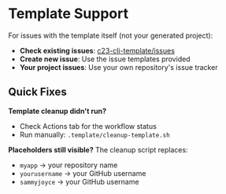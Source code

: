 # Template Support

For issues with the template itself (not your generated project):

- **Check existing issues**: [c23-cli-template/issues](https://github.com/sammyjoyce/c23-cli-template/issues)
- **Create new issue**: Use the issue templates provided
- **Your project issues**: Use your own repository's issue tracker

## Quick Fixes

**Template cleanup didn't run?**
- Check Actions tab for the workflow status
- Run manually: `.template/cleanup-template.sh`

**Placeholders still visible?**
The cleanup script replaces:
- `myapp` → your repository name
- `yourusername` → your GitHub username
- `sammyjoyce` → your GitHub username